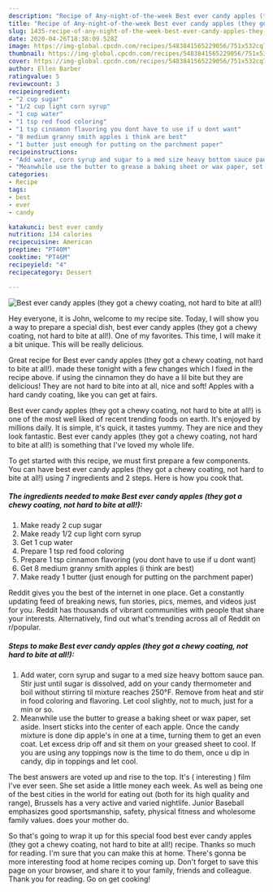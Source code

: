 ```yaml
---
description: "Recipe of Any-night-of-the-week Best ever candy apples (they got a chewy coating, not hard to bite at all!)"
title: "Recipe of Any-night-of-the-week Best ever candy apples (they got a chewy coating, not hard to bite at all!)"
slug: 1435-recipe-of-any-night-of-the-week-best-ever-candy-apples-they-got-a-chewy-coating-not-hard-to-bite-at-all
date: 2020-04-26T18:38:09.528Z
image: https://img-global.cpcdn.com/recipes/5483841565229056/751x532cq70/best-ever-candy-apples-they-got-a-chewy-coating-not-hard-to-bite-at-all-recipe-main-photo.jpg
thumbnail: https://img-global.cpcdn.com/recipes/5483841565229056/751x532cq70/best-ever-candy-apples-they-got-a-chewy-coating-not-hard-to-bite-at-all-recipe-main-photo.jpg
cover: https://img-global.cpcdn.com/recipes/5483841565229056/751x532cq70/best-ever-candy-apples-they-got-a-chewy-coating-not-hard-to-bite-at-all-recipe-main-photo.jpg
author: Ellen Barber
ratingvalue: 5
reviewcount: 3
recipeingredient:
- "2 cup sugar"
- "1/2 cup light corn syrup"
- "1 cup water"
- "1 tsp red food coloring"
- "1 tsp cinnamon flavoring you dont have to use if u dont want"
- "8 medium granny smith apples i think are best"
- "1 butter just enough for putting on the parchment paper"
recipeinstructions:
- "Add water, corn syrup and sugar to a med size heavy bottom sauce pan. Stir just until sugar is dissolved, add on your candy thermometer and boil without stirring til mixture reaches 250°F. Remove from heat and stir in food coloring and flavoring. Let cool slightly, not to much, just for a min or so."
- "Meanwhile use the butter to grease a baking sheet or wax paper, set aside. Insert sticks into the center of each apple. Once the candy mixture is done dip apple&#39;s in one at a time, turning them to get an even coat. Let excess drip off and sit them on your greased sheet to cool. If you are using any toppings now is the time to do them, once u dip in candy, dip in toppings and let cool."
categories:
- Recipe
tags:
- best
- ever
- candy

katakunci: best ever candy 
nutrition: 134 calories
recipecuisine: American
preptime: "PT40M"
cooktime: "PT46M"
recipeyield: "4"
recipecategory: Dessert

---
```



![Best ever candy apples (they got a chewy coating, not hard to bite at all!)](https://img-global.cpcdn.com/recipes/5483841565229056/751x532cq70/best-ever-candy-apples-they-got-a-chewy-coating-not-hard-to-bite-at-all-recipe-main-photo.jpg)

Hey everyone, it is John, welcome to my recipe site. Today, I will show you a way to prepare a special dish, best ever candy apples (they got a chewy coating, not hard to bite at all!). One of my favorites. This time, I will make it a bit unique. This will be really delicious.

Great recipe for Best ever candy apples (they got a chewy coating, not hard to bite at all!). made these tonight with a few changes which I fixed in the recipe above. if using the cinnamon they do have a lil bite but they are delicious! They are not hard to bite into at all, nice and soft! Apples with a hard candy coating, like you can get at fairs.

Best ever candy apples (they got a chewy coating, not hard to bite at all!) is one of the most well liked of recent trending foods on earth. It's enjoyed by millions daily. It is simple, it's quick, it tastes yummy. They are nice and they look fantastic. Best ever candy apples (they got a chewy coating, not hard to bite at all!) is something that I've loved my whole life.


To get started with this recipe, we must first prepare a few components. You can have best ever candy apples (they got a chewy coating, not hard to bite at all!) using 7 ingredients and 2 steps. Here is how you cook that.

<!--inarticleads1-->

##### The ingredients needed to make Best ever candy apples (they got a chewy coating, not hard to bite at all!):

1. Make ready 2 cup sugar
1. Make ready 1/2 cup light corn syrup
1. Get 1 cup water
1. Prepare 1 tsp red food coloring
1. Prepare 1 tsp cinnamon flavoring (you dont have to use if u dont want)
1. Get 8 medium granny smith apples (i think are best)
1. Make ready 1 butter (just enough for putting on the parchment paper)


Reddit gives you the best of the internet in one place. Get a constantly updating feed of breaking news, fun stories, pics, memes, and videos just for you. Reddit has thousands of vibrant communities with people that share your interests. Alternatively, find out what&#39;s trending across all of Reddit on r/popular. 

<!--inarticleads2-->

##### Steps to make Best ever candy apples (they got a chewy coating, not hard to bite at all!):

1. Add water, corn syrup and sugar to a med size heavy bottom sauce pan. Stir just until sugar is dissolved, add on your candy thermometer and boil without stirring til mixture reaches 250°F. Remove from heat and stir in food coloring and flavoring. Let cool slightly, not to much, just for a min or so.
1. Meanwhile use the butter to grease a baking sheet or wax paper, set aside. Insert sticks into the center of each apple. Once the candy mixture is done dip apple&#39;s in one at a time, turning them to get an even coat. Let excess drip off and sit them on your greased sheet to cool. If you are using any toppings now is the time to do them, once u dip in candy, dip in toppings and let cool.


The best answers are voted up and rise to the top. It&#39;s ( interesting ) film I&#39;ve ever seen. She set aside a little money each week. As well as being one of the best cities in the world for eating out (both for its high quality and range), Brussels has a very active and varied nightlife. Junior Baseball emphasizes good sportsmanship, safety, physical fitness and wholesome family values. does your mother do. 

So that's going to wrap it up for this special food best ever candy apples (they got a chewy coating, not hard to bite at all!) recipe. Thanks so much for reading. I'm sure that you can make this at home. There's gonna be more interesting food at home recipes coming up. Don't forget to save this page on your browser, and share it to your family, friends and colleague. Thank you for reading. Go on get cooking!
